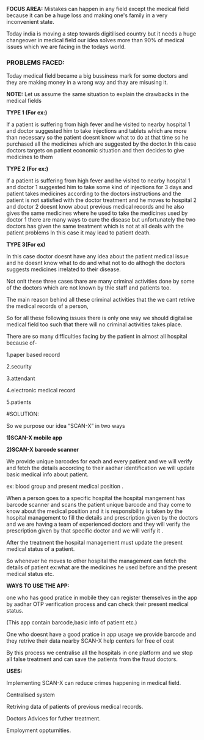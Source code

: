 <b>FOCUS AREA:</b> Mistakes can happen in any field except the medical field because it can be a huge loss and making one's family in a very inconvenient state.

Today india is moving a step towards digitilised country but it needs a huge changeover in medical field our idea solves more than 90% of medical issues which we are facing in the todays world. 


<h3>PROBLEMS FACED:</h3>


Today medical field became a big bussiness mark for some doctors and they are making money in a wrong way and thay are misusing it.


<b>NOTE:</b> Let us assume the same situation to explain the drawbacks in the medical fields


<b>TYPE 1 (For ex:)</b>


 If a patient is suffering from high fever and he visited to nearby hospital 1 and doctor suggested him to take injections and tablets which are more than necessary so the patient doesnt know what to do at that time so he purchased all the medicines which are suggested by the doctor.In this case doctors targets on patient economic situation and then decides to give medicines to them


<b>TYPE 2 (For ex:)</b>


 If a patient is suffering from high fever and he visited to nearby hospital 1 and doctor 1 suggested him to take some kind of  injections for 3 days and patient takes medicines according to the doctors instructions and the patient is not satisfied with the doctor treatment  and he moves to hospital 2 and doctor 2 doesnt know about previous medical records and he also gives the same medicines where he used to take the medicines used by doctor 1 there are many ways to cure the disease but unfortunately the two doctors has given the same treatment which is not at all deals with the patient problems In this case it may lead to patient death.


<b>TYPE 3(For ex)</b>


In this case doctor doesnt have any idea about the patient medical issue and he doesnt   know what to do and what not to do althogh the doctors suggests medicines irrelated to their disease. 


Not onlt these three  cases thare are many criminal activities done by some of the doctors which are not known by thie staff and patients too.


The main reason behind all these criminal activities that the we cant retrive the medical records of a person,


So for all these following issues there is only one way we should digitalise medical field too such that there will no criminal activities takes place.

There are so many difficulties facing by the patient in almost all hospital because of-

1.paper based record

2.security

3.attendant

4.electronic medical record

5.patients


#SOLUTION:



So we purpose our idea “SCAN-X”  in two ways 


<b>1)SCAN-X mobile app</b>



<b>2)SCAN-X barcode scanner</b>



We provide unique barcodes for each and every patient and we will verify and fetch the details according to their aadhar identification we will update  basic medical info about patient.

 ex: blood group and present medical position .


When a person goes  to a specific hospital the hospital mangement has barcode scanner and scans the patient unique barcode and thay come to know about the medical position and it is responsibility is taken by the hospital management to fill the details and prescription given by the doctors and we are having  a team of experienced doctors and they will verify the prescription given by that specific doctor and we will verify it .


After the treatment the hospital management must update the present medical status of a patient.


So whenever he moves to other hospital the management can fetch the details of patient ex:what are the medicines he used before and the present medical status etc.


<b>WAYS TO USE THE APP:</b>


one who has  good pratice in mobile they can register themselves in the app by aadhar OTP verification process and can check their present medical status.

(This app contain barcode,basic info of patient etc.)


One who doesnt have a good pratice in app usage we provide  barcode and they retrive their data nearby SCAN-X help centers for free of cost 


By this process we centralise all the hospitals in one platform and we stop all false treatment and can save the patients from the fraud doctors.


 <b>USES:</b>

Implementing SCAN-X can reduce crimes happening in medical field.

Centralised system 

Retriving data of patients of previous medical records.

Doctors Advices for futher treatment.

Employment oppturnities.
